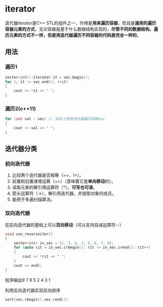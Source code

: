 # iterator

迭代器iterator是C++ STL的组件之一，作用是**用来遍历容器**，而且是**通用的遍历容器元素的方式**，无论容器是基于什么数据结构实现的，**尽管不同的数据结构，遍历元素的方式不一样，但是用迭代器遍历不同容器的代码是完全一样的**。

## 用法

###  遍历1

```c++
vector<int>::iterator it = vec.begin();
for (; it != vec.end(); ++it)
{
	cout << *it << " ";
}
```

### 遍历2(c++11)

```c++
for (int val : vec) // 实际上是用迭代器遍历容器vec
{
	cout << val << " ";
}
```

## 迭代器分类

### 前向迭代器

1. 比较两个迭代器是否相等（==、!=）。
2. 前置和后置递增运算（++）（意味着它是**单向移动**的）。
3. 读取元素的解引用运算符（*）。**可写也可读**。
4. 箭头运算符（->），解引用迭代器，并提取对象的成员。
5. 能用于多遍扫描算法。

### 双向迭代器

在前向迭代器的基础上可以**双向移动**（可以支持自减运算符--）

```c++
void use_reverseiter()
{
    vector<int> in_vec = {1, 3, 4, 2, 5, 6, 7, 9};
    for (auto rit = in_vec.crbegin(); rit != in_vec.crend(); rit++)
    {
        cout << *rit << " ";
    }
    cout << endl;
}

```

程序输出9 7 6 5 2 4 3 1



利用反向迭代器实现反向排序

```c++
sort(vec.rbegin(),vec.rend())
```




